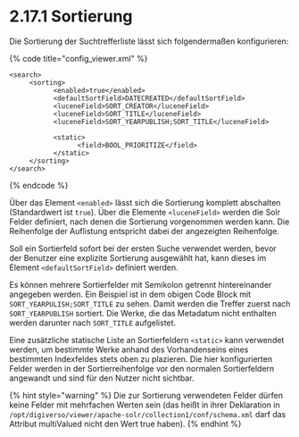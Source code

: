 # 2.17.1 Sortierung

Die Sortierung der Suchtrefferliste lässt sich folgendermaßen konfigurieren:

{% code title="config\_viewer.xml" %}
```markup
<search>
     <sorting>
           <enabled>true</enabled>
           <defaultSortField>DATECREATED</defaultSortField>
           <luceneField>SORT_CREATOR</luceneField>
           <luceneField>SORT_TITLE</luceneField>
           <luceneField>SORT_YEARPUBLISH;SORT_TITLE</luceneField>
           
           <static>
                 <field>BOOL_PRIORITIZE</field>
           </static>
     </sorting>
</search>
```
{% endcode %}

Über das Element `<enabled>` lässt sich die Sortierung komplett abschalten \(Standardwert ist `true`\). Über die Elemente `<luceneField>` werden die Solr Felder definiert, nach denen die Sortierung vorgenommen werden kann. Die Reihenfolge der Auflistung entspricht dabei der angezeigten Reihenfolge.

Soll ein Sortierfeld sofort bei der ersten Suche verwendet werden, bevor der Benutzer eine explizite Sortierung ausgewählt hat, kann dieses im Element `<defaultSortField>` definiert werden.

Es können mehrere Sortierfelder mit Semikolon getrennt hintereinander angegeben werden. Ein Beispiel ist in dem obigen Code Block mit `SORT_YEARPULISH;SORT_TITLE` zu sehen. Damit werden die Treffer zuerst nach `SORT_YEARPUBLISH` sortiert. Die Werke, die das Metadatum nicht enthalten werden darunter nach `SORT_TITLE` aufgelistet.

Eine zusätzliche statische Liste an Sortierfeldern `<static>` kann verwendet werden, um bestimmte Werke anhand des Vorhandenseins eines bestimmten Indexfeldes stets oben zu plazieren. Die hier konfigurierten Felder werden in der Sortierreihenfolge vor den normalen Sortierfeldern angewandt und sind für den Nutzer nicht sichtbar.

{% hint style="warning" %}
Die zur Sortierung verwendeten Felder dürfen keine Felder mit mehrfachen Werten sein \(das heißt in ihrer Deklaration in `/opt/digiverso/viewer/apache-solr/collection1/conf/schema.xml` darf das Attribut multiValued nicht den Wert true haben\).
{% endhint %}


